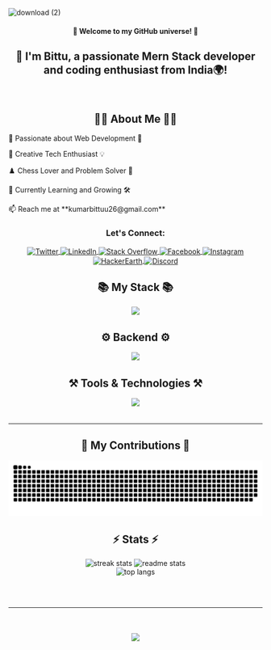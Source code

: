 ![download (2)](https://github.com/user-attachments/assets/a16d9650-0d51-4c5c-913d-d670d46f7c5e)

<h4 align="center">🚀 Welcome to my GitHub universe! 🚀</h4>
<h2 align="center">👋 I'm Bittu, a passionate Mern Stack developer and coding enthusiast from India🌍!</h2>
<br/>
<h2 align="center">👨‍💻 About Me 👨‍💻</h2>
<!-- <img align="right" width="250" alt="Coding" src="https://github.com/Bittukr7479/Bittukr7479/assets/143955797/3ac3278b-8a5e-46f1-9f9e-c01e3ee3874a" /> -->
<p align="left"> 🌟 Passionate about Web Development 🚀 </p>
<p align="left"> 🎨 Creative Tech Enthusiast 💡 </p>
<p align="left"> ♟️ Chess Lover and Problem Solver 💪 </p>
<p align="left"> 🌱 Currently Learning and Growing 🛠️ </p>
<p align="left"> 📫 Reach me at **kumarbittuu26@gmail.com** </p>

<h3 align="center">Let's Connect:</h3>
<p align="center">
  <a href="https://twitter.com/bittuku51471147" target="blank">
    <img align="center" src="https://raw.githubusercontent.com/rahuldkjain/github-profile-readme-generator/master/src/images/icons/Social/twitter.svg" alt="Twitter" height="30" width="40" />
  </a>
  <a href="https://www.linkedin.com/in/bittukr7479" target="blank">
    <img align="center" src="https://raw.githubusercontent.com/rahuldkjain/github-profile-readme-generator/master/src/images/icons/Social/linked-in-alt.svg" alt="LinkedIn" height="30" width="40" />
  </a>
  <a href="https://stackoverflow.com/users/your-id" target="blank">
    <img align="center" src="https://raw.githubusercontent.com/rahuldkjain/github-profile-readme-generator/master/src/images/icons/Social/stack-overflow.svg" alt="Stack Overflow" height="30" width="40" />
  </a>
  <a href="https://fb.com/your-id" target="blank">
    <img align="center" src="https://raw.githubusercontent.com/rahuldkjain/github-profile-readme-generator/master/src/images/icons/Social/facebook.svg" alt="Facebook" height="30" width="40" />
  </a>
  <a href="https://instagram.com/your-id" target="blank">
    <img align="center" src="https://raw.githubusercontent.com/rahuldkjain/github-profile-readme-generator/master/src/images/icons/Social/instagram.svg" alt="Instagram" height="30" width="40" />
  </a>
  <a href="https://www.hackerearth.com/your-id" target="blank">
    <img align="center" src="https://raw.githubusercontent.com/rahuldkjain/github-profile-readme-generator/master/src/images/icons/Social/hackerearth.svg" alt="HackerEarth" height="30" width="40" />
  </a>
  <a href="https://discord.gg/your-id" target="blank">
    <img align="center" src="https://raw.githubusercontent.com/rahuldkjain/github-profile-readme-generator/master/src/images/icons/Social/discord.svg" alt="Discord" height="30" width="40" />
  </a>
</p>
<h2></h2>

<h2 align="center">📚 My Stack 📚</h2>
<div align="center">
  <img src="https://skillicons.dev/icons?i=html,css,js,react,redux,materialui,tailwind,bootstrap"/>
</div>

<h2 align="center">⚙️ Backend ⚙️</h2>
<div align="center">
  <img src="https://skillicons.dev/icons?i=nodejs,express,mongo,mysql,python,django" />
</div>

<h2 align="center">⚒️ Tools & Technologies ⚒️</h2>
<div align="center">
  <img src="https://skillicons.dev/icons?i=git,github,figma" />
</div>
<br/>
<hr/>

<div align="center">
  <h2>🐍 My Contributions 🐍</h2>
  <img src="https://raw.githubusercontent.com/Platane/snk/output/github-contribution-grid-snake.svg" alt="snake eating my contributions/>
</div>
<br/>
<br/>
<h1 align="center"></h1>
<h2 align="center">⚡ Stats ⚡</h2>
<div align="center">
  <img width="390" src="https://github-readme-streak-stats-salesp07.vercel.app/?user=Bittukr7479&count_private=true&theme=react&border_radius=10" alt="streak stats"/>
  <img width="390" src="https://github-readme-stats-salesp07.vercel.app/api?username=Bittukr7479&count_private=true&show_icons=true&theme=react&rank_icon=github&border_radius=10" alt="readme stats" />
  <br/>
  <img width="325" src="https://github-readme-stats-salesp07.vercel.app/api/top-langs/?username=Bittukr7479&layout=compact&theme=react&border_radius=10&size_weight=0.5&count_weight=0.5&exclude_repo=github-readme-stats" alt="top langs" />
</div>

<br/><br/>
<hr/>
<h1 align="center">
  <img src="https://readme-typing-svg.herokuapp.com/?font=Pacifico&size=35&center=true&vCenter=true&width=500&height=70&duration=4000&lines=Thanks+for+visiting+Us!+💖;Let's+Connect!+🚀;" />
</h1>

<br clear="both">
